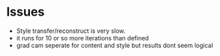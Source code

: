 # Issues
- Style transfer/reconstruct is very slow.
- it runs for 10 or so more iterations than defined
- grad cam seperate for content and style but results dont seem logical
